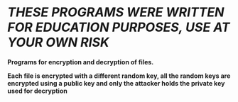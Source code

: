 # **_THESE PROGRAMS WERE WRITTEN FOR EDUCATION PURPOSES, USE AT YOUR OWN RISK_**

**Programs for encryption and decryption of files.**

**Each file is encrypted with a different random key, all the random keys are encrypted using a public key and only the attacker holds the private key used for decryption**
